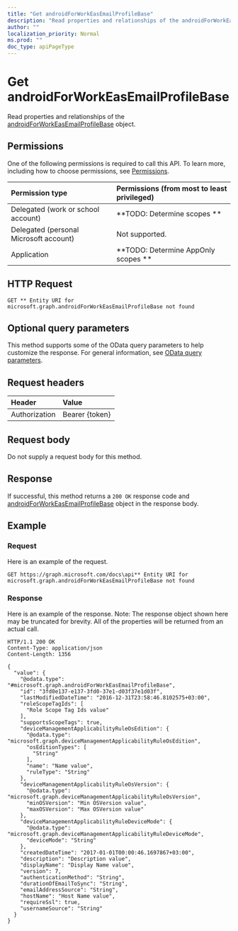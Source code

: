 ```yaml
---
title: "Get androidForWorkEasEmailProfileBase"
description: "Read properties and relationships of the androidForWorkEasEmailProfileBase object."
author: ""
localization_priority: Normal
ms.prod: ""
doc_type: apiPageType
---
```


# Get androidForWorkEasEmailProfileBase

Read properties and relationships of the [androidForWorkEasEmailProfileBase](../resources/androidforworkeasemailprofilebase.md) object.

## Permissions
One of the following permissions is required to call this API. To learn more, including how to choose permissions, see [Permissions](/concepts/permissions-reference.md).

|Permission type|Permissions (from most to least privileged)|
|:---|:---|
|Delegated (work or school account)|**TODO: Determine scopes **|
|Delegated (personal Microsoft account)|Not supported.|
|Application|**TODO: Determine AppOnly scopes **|

## HTTP Request
<!-- {
  "blockType": "ignored"
}
-->
``` http
GET ** Entity URI for microsoft.graph.androidForWorkEasEmailProfileBase not found
```

## Optional query parameters
This method supports some of the OData query parameters to help customize the response. For general information, see [OData query parameters](/graph/query-parameters).

## Request headers
|Header|Value|
|:---|:---|
|Authorization|Bearer {token}|

## Request body
Do not supply a request body for this method.

## Response
If successful, this method returns a `200 OK` response code and [androidForWorkEasEmailProfileBase](../resources/androidforworkeasemailprofilebase.md) object in the response body.

## Example

### Request
Here is an example of the request.
<!-- {
  "blockType": "request",
  "name": "get_androidforworkeasemailprofilebase"
}
-->
``` http
GET https://graph.microsoft.com/docs\api** Entity URI for microsoft.graph.androidForWorkEasEmailProfileBase not found
```

### Response
Here is an example of the response. Note: The response object shown here may be truncated for brevity. All of the properties will be returned from an actual call.
<!-- {
  "blockType": "response",
  "truncated": true,
  "@odata.type": "microsoft.graph.androidForWorkEasEmailProfileBase"
}
-->
``` http
HTTP/1.1 200 OK
Content-Type: application/json
Content-Length: 1356

{
  "value": {
    "@odata.type": "#microsoft.graph.androidForWorkEasEmailProfileBase",
    "id": "3fd0e137-e137-3fd0-37e1-d03f37e1d03f",
    "lastModifiedDateTime": "2016-12-31T23:58:46.8102575+03:00",
    "roleScopeTagIds": [
      "Role Scope Tag Ids value"
    ],
    "supportsScopeTags": true,
    "deviceManagementApplicabilityRuleOsEdition": {
      "@odata.type": "microsoft.graph.deviceManagementApplicabilityRuleOsEdition",
      "osEditionTypes": [
        "String"
      ],
      "name": "Name value",
      "ruleType": "String"
    },
    "deviceManagementApplicabilityRuleOsVersion": {
      "@odata.type": "microsoft.graph.deviceManagementApplicabilityRuleOsVersion",
      "minOSVersion": "Min OSVersion value",
      "maxOSVersion": "Max OSVersion value"
    },
    "deviceManagementApplicabilityRuleDeviceMode": {
      "@odata.type": "microsoft.graph.deviceManagementApplicabilityRuleDeviceMode",
      "deviceMode": "String"
    },
    "createdDateTime": "2017-01-01T00:00:46.1697867+03:00",
    "description": "Description value",
    "displayName": "Display Name value",
    "version": 7,
    "authenticationMethod": "String",
    "durationOfEmailToSync": "String",
    "emailAddressSource": "String",
    "hostName": "Host Name value",
    "requireSsl": true,
    "usernameSource": "String"
  }
}
```

